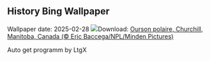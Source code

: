 ## History Bing Wallpaper
Wallpaper date: 2025-02-28
![](https://www.bing.com/th?id=OHR.PolarCub_FR-CA0698654822_UHD.jpg&w=1000)Download: [Ourson polaire, Churchill, Manitoba, Canada (© Eric Baccega/NPL/Minden Pictures)](https://www.bing.com/th?id=OHR.PolarCub_FR-CA0698654822_UHD.jpg)

Auto get programm by LtgX
